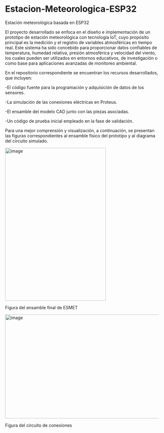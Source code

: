 # Estacion-Meteorologica-ESP32
Estación meteorológica basada en ESP32

El proyecto desarrollado se enfoca en el diseño e implementación de un prototipo de estación meteorológica con tecnología IoT, cuyo propósito principal es la medición y el registro de variables atmosféricas en tiempo real. Este sistema ha sido concebido para proporcionar datos confiables de temperatura, humedad relativa, presión atmosférica y velocidad del viento, los cuales pueden ser utilizados en entornos educativos, de investigación o como base para aplicaciones avanzadas de monitoreo ambiental.

En el repositorio correspondiente se encuentran los recursos desarrollados, que incluyen:

-El código fuente para la programación y adquisición de datos de los sensores.

-La simulación de las conexiones eléctricas en Proteus.

-El ensamble del modelo CAD junto con las piezas asociadas.

-Un código de prueba inicial empleado en la fase de validación.

Para una mejor comprensión y visualización, a continuación, se presentan las figuras correspondientes al ensamble físico del prototipo y al diagrama del circuito simulado.

  <img width="330" height="500" alt="image" src="https://github.com/user-attachments/assets/6ab843c5-478a-4444-89c7-f95b1eb3d956" />
      
Figura del ensamble final de ESMET    
                                              
<img width="727" height="340" alt="image" src="https://github.com/user-attachments/assets/e73e4ae3-7675-45b1-b3a3-667eb90bc264" />

Figura del circuito de conexiones 
